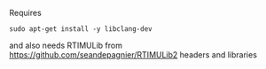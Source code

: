 

Requires

```
sudo apt-get install -y libclang-dev
```

and also needs RTIMULib from https://github.com/seandepagnier/RTIMULib2 headers and libraries


